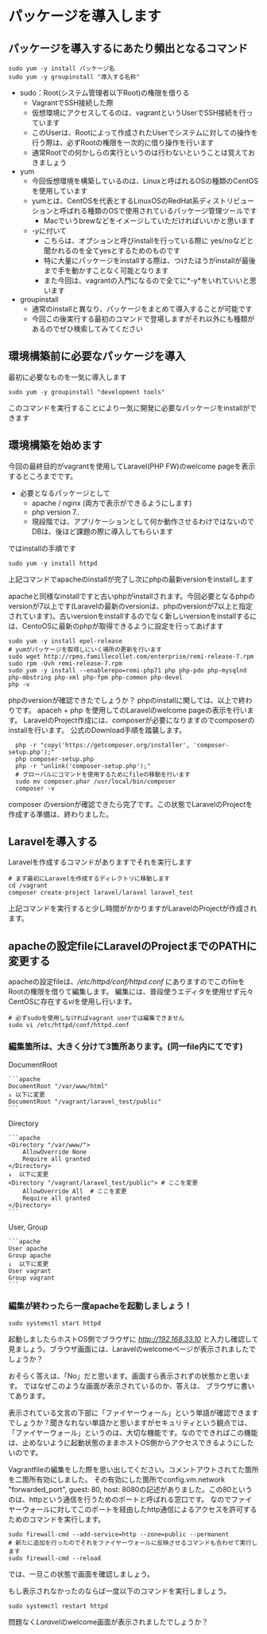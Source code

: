 # パッケージを導入します

## パッケージを導入するにあたり頻出となるコマンド
```shell
sudo yum -y install パッケージ名
sudo yum -y groupinstall "導入する名称"
```
  - sudo：Root(システム管理者以下Root)の権限を借りる
    - VagrantでSSH接続した際
    - 仮想環境にアクセスしてるのは、vagrantというUserでSSH接続を行っています
    - このUserは、Rootによって作成されたUserでシステムに対しての操作を行う際は、必ずRootの権限を一次的に借り操作を行います
    - 通常Rootでの何かしらの実行というのは行わないということは覚えておきましょう
  - yum
    - 今回仮想環境を構築しているのは、Linuxと呼ばれるOSの種類のCentOSを使用しています
    - yumとは、CentOSを代表とするLinuxOSのRedHat系ディストリビューションと呼ばれる種類のOSで使用されているパッケージ管理ツールです
      - Macでいうbrewなどをイメージしていただければいいかと思います
    - *-y*に付いて
      - こちらは、オプションと呼びinstallを行っている際に yes/noなどと聞かれるのを全てyesとするためのものです
      - 特に大量にパッケージをinstallする際は、つけたほうがinstallが最後まで手を動かすことなく可能となります
      - また今回は、vagrantの入門になるので全てに*-y*をいれていいと思います
  - groupinstall
    - 通常のinstallと異なり、パッケージをまとめて導入することが可能です
    - 今回この後実行する最初のコマンドで登場しますがそれ以外にも種類があるのでぜひ検索してみてください
    
## 環境構築前に必要なパッケージを導入
最初に必要なものを一気に導入します
  ```shell
  sudo yum -y groupinstall "development tools"
  ```
このコマンドを実行することにより一気に開発に必要なパッケージをinstallができます

## 環境構築を始めます

今回の最終目的がvagrantを使用してLaravel(PHP FW)のwelcome pageを表示するところまでです。

  - 必要となるパッケージとして
    - apache / nginx (両方で表示ができるようにします)
    - php version 7.*.*
    - 現段階では、アプリケーションとして何か動作させるわけではないのでDBは、後ほど課題の際に導入してもらいます

ではinstallの手順です
  ```shell
  sudo yum -y install httpd
  ```

上記コマンドでapacheのinstallが完了し次にphpの最新versionをinstallします

apacheと同様なinstallですと古いphpがinstallされます。今回必要となるphpのversionが7以上です(Laravelの最新のversionは、phpのversionが7以上と指定されています)。古いversionをinstallするのでなく新しいversionをinstallするには、CentoOSに最新のphpが取得できるように設定を行ってあげます

  ```shell
  sudo yum -y install epel-release
  # yumがパッケージを取得しにいく場所の更新を行います
  sudo wget http://rpms.famillecollet.com/enterprise/remi-release-7.rpm
  sudo rpm -Uvh remi-release-7.rpm
  sudo yum -y install --enablerepo=remi-php71 php php-pdo php-mysqlnd php-mbstring php-xml php-fpm php-common php-devel
  php -v
  ```
  
phpのversionが確認できたでしょうか？ phpのinstallに関しては、以上で終わりです。
apaceh + php を使用してのLaravelのwelcome pageの表示を行います。
LaravelのProject作成には、composerが必要になりますのでcomposerのinstallを行います。
公式のDownload手順を踏襲します。

```shell
  php -r "copy('https://getcomposer.org/installer', 'composer-setup.php');"
  php composer-setup.php
  php -r "unlink('composer-setup.php');"
  # グローバルにコマンドを使用するためにfileの移動を行います
  sudo mv composer.phar /usr/local/bin/composer
  composer -v
  ```
composer のversionが確認できたら完了です。この状態でLaravelのProjectを作成する準備は、終わりました。
  
## Laravelを導入する
Laravelを作成するコマンドがありますでそれを実行します

  ```shell
  # まず最初にLaravelを作成するディレクトリに移動します
  cd /vagrant
  composer create-project laravel/laravel laravel_test
  ```
上記コマンドを実行すると少し時間がかかりますがLaravelのProjectが作成されます。
  
## apacheの設定fileにLaravelのProjectまでのPATHに変更する
apacheの設定fileは、*/etc/httpd/conf/httpd.conf* にありますのでこのfileをRootの権限を借りて編集します。
編集には、普段使うエディタを使用せず元々CentOSに存在する*vi*を使用し行います。

  ```shell
  # 必ずsudoを使用しなければvagrant userでは編集できません
  sudo vi /etc/httpd/conf/httpd.conf
  ```
### 編集箇所は、大きく分けて3箇所あります。(同一file内にてです)

DocumentRoot
    
    ```apache
    DocumentRoot "/var/www/html"
    ↓ 以下に変更
    DocumentRoot "/vagrant/laravel_test/public"
    ```
    
Directory
    
    ```apache
    <Directory "/var/www/">
        AllowOverride None
        Require all granted
    </Directory>
    ↓  以下に変更
    <Directory "/vagrant/laravel_test/public"> # ここを変更
        AllowOverride All  # ここを変更
        Require all granted
    </Directory>
    ```
    
User, Group
    
    ```apache
    User apache
    Group apache
    ↓  以下に変更
    User vagrant
    Group vagrant
    ```

### 編集が終わったら一度apacheを起動しましょう！

  ```shell
  sudo systemctl start httpd
  ```

起動しましたらホストOS側でブラウザに *http://192.168.33.10* と入力し確認して見ましょう。ブラウザ画面には、Laravelのwelcomeページが表示されましたでしょうか？

おそらく答えは、「No」だと思います。画面すら表示されずの状態かと思います。
ではなぜこのような画面が表示されているのか、答えは、 ブラウザに書いてあります。

表示されている文言の下部に「ファイヤーウォール」という単語が確認できますでしょうか？聞きなれない単語かと思いますがセキュリティという観点では、「ファイヤーウォール」というのは、大切な機能です。なのでできればこの機能は、止めないように起動状態のままホストOS側からアクセスできるようにしたいのです。

Vagrantfileの編集をした際を思い出してください。コメントアウトされてた箇所を二箇所有効にしました。
その有効にした箇所でconfig.vm.network "forwarded_port", guest: 80, host: 8080の記述がありました。この80というのは、httpという通信を行うためのポートと呼ばれる窓口です。
なのでファイヤーウォールに対してこのポートを経由したhttp通信によるアクセスを許可するためのコマンドを実行します。

  ```shell
  sudo firewall-cmd --add-service=http --zone=public --permanent
  # 新たに追加を行ったのでそれをファイヤーウォールに反映させるコマンドも合わせて実行します
  sudo firewall-cmd --reload
  ```

では、一旦この状態で画面を確認しましょう。
 
もし表示されなかったのならば一度以下のコマンドを実行しましょう。

  ```shell
  sudo systemctl restart httpd
  ```
  
問題なく*Laravel*のwelcome画面が表示されましたでしょうか？

